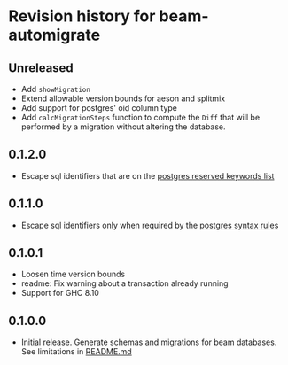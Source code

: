 # Revision history for beam-automigrate

## Unreleased

* Add `showMigration`
* Extend allowable version bounds for aeson and splitmix
* Add support for postgres' oid column type
* Add `calcMigrationSteps` function to compute the `Diff` that will be performed by a migration without altering the database.

## 0.1.2.0

* Escape sql identifiers that are on the [postgres reserved keywords list](https://www.postgresql.org/docs/current/sql-keywords-appendix.html)

## 0.1.1.0

* Escape sql identifiers only when required by the [postgres syntax rules](https://www.postgresql.org/docs/current/sql-syntax-lexical.html#SQL-SYNTAX-IDENTIFIERS)

## 0.1.0.1

* Loosen time version bounds
* readme: Fix warning about a transaction already running
* Support for GHC 8.10

## 0.1.0.0

* Initial release. Generate schemas and migrations for beam databases. See limitations in [README.md](README.md)
